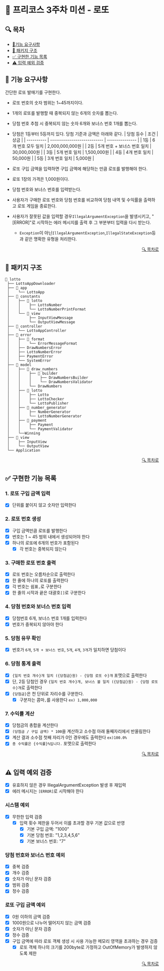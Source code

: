 # 🎰 프리코스 3주차 미션 - 로또
## 🔍 목차
- [📝기능 요구사항](#-기능-요구사항)
- [📂 패키지 구조](#-패키지-구조)
- [✅ 구현한 기능 목록](#-구현한-기능-목록)
- [⚠️ 입력 예외 검증](#-입력-예외-검증)

## 📝 기능 요구사항

간단한 로또 발매기를 구현한다.

- 로또 번호의 숫자 범위는 1~45까지이다.
- 1개의 로또를 발행할 때 중복되지 않는 6개의 숫자를 뽑는다.
- 당첨 번호 추첨 시 중복되지 않는 숫자 6개와 보너스 번호 1개를 뽑는다.
- 당첨은 1등부터 5등까지 있다. 당첨 기준과 금액은 아래와 같다.
  | 당첨 등수 | 조건                         | 상금            |
  | ---------- | --------------------------- | --------------- |
  | 1등        | 6개 번호 모두 일치          | 2,000,000,000원 |
  | 2등        | 5개 번호 + 보너스 번호 일치 | 30,000,000원    |
  | 3등        | 5개 번호 일치               | 1,500,000원     |
  | 4등        | 4개 번호 일치               | 50,000원        |
  | 5등        | 3개 번호 일치               | 5,000원         |

- 로또 구입 금액을 입력하면 구입 금액에 해당하는 만큼 로또를 발행해야 한다.
- 로또 1장의 가격은 1,000원이다.
- 당첨 번호와 보너스 번호를 입력받는다.
- 사용자가 구매한 로또 번호와 당첨 번호를 비교하여 당첨 내역 및 수익률을 출력하고 로또 게임을 종료한다.
- 사용자가 잘못된 값을 입력할 경우`IllegalArgumentException`을 발생시키고, "[ERROR]"로 시작하는 에러 메시지를 출력 후 그 부분부터 입력을 다시 받는다.
  - `Exception`이 아닌`IllegalArgumentException`,`IllegalStateException`등과 같은 명확한 유형을 처리한다.
<div align="right">

[🔍 목차로](#-목차)

</div>

## 📂 패키지 구조
```
📂 lotto
 ├── LottoAppDownloader
 ├── 📂 app
 │    └── LottoApp
 ├── 📂 constants
 │    ├── 📂 lotto
 │    │    ├── LottoNumber
 │    │    └── LottoNumberPrintFormat
 │    └── 📂 view
 │         ├── InputViewMessage
 │         └── OutputViewMessage
 ├── 📂 controller
 │    └── LottoAppController
 ├── 📂 error
 │    ├── 📂 format
 │    │    └── ErrorMessageFormat
 │    ├── DrawNumbersError
 │    ├── LottoNumberError
 │    ├── PaymentError
 │    └── SystemError
 ├── 📂 model
 │    ├── 📂 draw_numbers
 │    │    ├── 📂 builder
 │    │    │    ├── DrawNumbersBuilder
 │    │    │    └── DrawNumbersValidator 
 │    │    └── DrawNumbers
 │    ├── 📂 lotto
 │    │    ├── Lotto
 │    │    ├── LottoChecker
 │    │    └── LottoPublisher
 │    ├── 📂 number_generator
 │    │    ├── NumberGenerator
 │    │    └── LottoNumberGenerator
 │    ├── 📂 payment
 │    │    ├── Payment
 │    │    └── PaymentValidator
 │    └──Winning 
 ├── 📂 view
 │    ├── InputView
 │    └── OutputView
 └── Application
```
<div align="right">

[🔍 목차로](#-목차)

</div>

## ✅ 구현한 기능 목록
### 1. 로또 구입 금액 입력
- [x] 단위를 붙이지 않고 숫자만 입력한다
### 2. 로또 번호 생성
- [x] 구입 금액만큼 로또를 발행한다
- [x] 번호는 1 ~ 45 범위 내에서 생성되어야 한다
- [x] 하나의 로또에 6개의 번호가 포함된다
  - [x] 각 번호는 중복되지 않는다
### 3. 구매한 로또 번호 출력
- [x] 로또 번호는 오름차순으로 출력한다
- [x] 한 줄에 하나의 로또를 출력한다
- [x] 각 번호는 쉼표`,`로 구분한다
- [x] 한 줄의 시작과 끝은 대괄호`[]`로 구분한다
### 4. 당첨 번호와 보너스 번호 입력
- [x] 당첨번호 6개, 보너스 번호 1개를 입력한다
- [x] 번호가 중복되지 않아야 한다
### 5. 당첨 유무 확인
- [x] 번호가 `6개`, `5개 + 보너스 번호`, `5개`, `4개`, `3개`가 일치하면 당첨이다
### 6. 당첨 통계 출력
- [x] `{일치 번호 개수}개 일치 ({당첨금}원) - {당첨 로또 수}개` 포맷으로 출력한다
- [x] 단, 2등 당첨인 경우 `{일치 번호 개수}개, 보너스 볼 일치 ({당첨금}원) - {당첨 로또 수}개`로 출력한다
- [x] `{당첨금}`은 천 단위로 자리수를 구분한다.
  - [x] 구분자는 콤마`,`를 사용한다 `ex) 1,000,000`
### 7. 수익률 계산
- [x] 당첨금의 총합을 계산한다
- [x] `(당첨금 / 구입 금액) * 100`을 계산하고 소수점 아래 둘째자리에서 반올림한다
- [x] 계산 결과 소수점 첫째 자리가 0인 경우에도 출력한다 `ex)100.0%`
- [x] `총 수익률은 {수익률}%입니다.` 포맷으로 출력한다
<div align="right">

[🔍 목차로](#-목차)

</div>

## ⚠️ 입력 예외 검증
- [x] 유효하지 않은 경우 IllegalArgumentException 발생 후 재입력
- [x] 에러 메시지는 `[ERROR]`로 시작해야 한다
### 시스템 예외
- [x] 무한한 입력 검증
  - [x] 입력 횟수 제한을 두어서 이를 초과할 경우 기본 값으로 반영
    - [x] 기본 구입 금액: "1000"
    - [x] 기본 당첨 번호: "1,2,3,4,5,6"
    - [x] 기본 보너스 번호: "7"
### 당첨 번호와 보너스 번호 예외
- [x] 중복 검증
- [x] 개수 검증
- [x] 숫자가 아닌 문자 검증
- [x] 범위 검증
- [x] 정수 검증
### 로또 구입 금액 예외
- [x] 0원 이하의 금액 검증
- [x] 1000원으로 나누어 떨어지지 않는 금액 검증
- [x] 숫자가 아닌 문자 검증
- [x] 정수 검증
- [x] 구입 금액에 따라 로또 객체 생성 시 사용 가능한 메모리 영역을 초과하는 경우 검증
  - [x] 로또 객체 하나의 크기를 200byte로 가정하고 OutOfMemory가 발생하지 않도록 제한
<div align="right">

[🔍 목차로](#-목차)

</div>